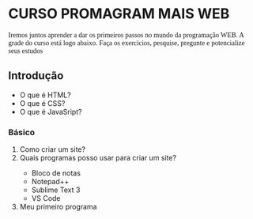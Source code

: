<h1> CURSO PROMAGRAM MAIS WEB</h1>
<P> 
<font face="times new roman"> Iremos juntos aprender a dar os primeiros passos no mundo da programação WEB. A grade do curso está logo abaixo. Faça os exercícios, pesquise, pregunte e potencialize seus estudos 
</font>
</P>
<h2>Introdução</h2>
<ul>
   <li>O que é HTML?</li> 
   <li>O que é CSS?</li> 
   <li>O que é JavaSript?</li> 
</ul>
<h3>Básico</h3>
<ol>
    <li>Como criar um site?</li>
    <li>Quais programas posso usar para criar um site?</li>
    <ul>
        <li>Bloco de notas</li>
        <li>Notepad++</li>
        <li>Sublime Text 3</li>
        <li>VS Code</li>
    </ul>
    <li>Meu primeiro programa</li>
</ol>
